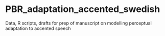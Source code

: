 # PBR_adaptation_accented_swedish
Data, R scripts, drafts for prep of manuscript on modelling perceptual adaptation to accented speech
